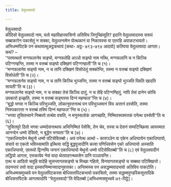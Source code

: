 ```yaml
---
title: वेतुल्‍लवादो

---
```

वेतुल्‍लवादो  
कीदिसो वेतुल्‍लवादो नाम, यतो महाविहारवासिनो अतिविय जिगुच्छिंसूति? इदानि वेतुल्‍लवादस्स सरूपं सब्बाकारेन पकासेतुं न सक्‍का, वेतुल्‍लनामेन पोत्थकानं वा निकायस्स वा एतरहि अपाकटभावतो। अभिधम्मपिटके पन कथावत्थुअट्ठकथायं [कथा॰ अट्ठ॰ ७९३-७९४ आदयो] कतिपया वेतुल्‍लवादा आगता। कथं? –  
‘‘परमत्थतो मग्गफलानेव सङ्घो, मग्गफलेहि अञ्‍ञो सङ्घो नाम नत्थि, मग्गफलानि च न किञ्‍चि पटिग्गण्हन्ति, तस्मा न वत्तब्बं सङ्घो दक्खिणं पटिग्गण्हाती’’ति च (१)।  
‘‘मग्गफलानेव सङ्घो नाम, न च तानि दक्खिणं विसोधेतुं सक्‍कोन्ति, तस्मा न वत्तब्बं सङ्घो दक्खिणं विसोधेती’’ति च (२)।  
‘‘मग्गफलानेव सङ्घो नाम, न च तानि किञ्‍चि भुञ्‍जन्ति, तस्मा न वत्तब्बं सङ्घो भुञ्‍जति पिवति खादति सायती’’ति च (३)।  
मग्गफलानेव सङ्घो नाम, न च सक्‍का तेसं किञ्‍चि दातुं, न च तेहि पटिग्गण्हितुं, नापि तेसं दानेन कोचि उपकारो इज्झति, तस्मा न वत्तब्बं सङ्घस्स दिन्‍नं महप्फल’’न्ति च (४)।  
‘‘बुद्धो भगवा न किञ्‍चि परिभुञ्‍जति, लोकानुवत्तनत्थं पन परिभुञ्‍जमानं विय अत्तानं दस्सेति, तस्मा निरुपकारत्ता न वत्तब्बं तस्मिं दिन्‍नं महप्फल’’न्ति च (५)।  
‘‘भगवा तुसितभवने निब्बत्तो तत्थेव वसति, न मनुस्सलोकं आगच्छति, निम्मितरूपमत्तकं पनेत्थ दस्सेती’’ति च (६)।  
‘‘तुसितपुरे ठितो भगवा धम्मदेसनत्थाय अभिनिम्मितं पेसेसि, तेन चेव, तस्स च देसनं सम्पटिच्छित्वा आयस्मता आनन्देन धम्मो देसितो, न बुद्धेन भगवता’’ति च (७)।  
‘‘एकाधिप्पायेन मेथुनो धम्मो पटिसेवितब्बो। अयं पनेत्थ अत्थो – कारुञ्‍ञेन वा एकेन अधिप्पायेन एकाधिप्पायो, संसारे वा एकतो भविस्सामाति इत्थिया सद्धिं बुद्धपूजादीनि कत्वा पणिधिवसेन एको अधिप्पायो अस्साति एकाधिप्पायो, एवरूपो द्विन्‍नम्पि जनानं एकाधिप्पायो मेथुनो धम्मो पटिसेवितब्बो’’ति च (८) एवं वेतुल्‍लवादीनं लद्धियो आगता, एत्तकायेव नेसं वादा थेरवादगन्थवसेन दानि पञ्‍ञायन्ति।  
एत्थ च आदितो चतूहि वादेहि सुत्तन्तागतसङ्घो च मिच्छा गहितो, विनयागतसङ्घो च सब्बथा पटिक्खित्तो। तदनन्तरं तयो वादा इस्सरनिम्मानवादानुवत्तका। अन्तिमस्स पन असद्धम्मवादभावो अतिविय पाकटोति।  
अभिधम्मसमुच्‍चये पन वेतुल्‍लपिटकस्स बोधिसत्तपिटकभावो पकासितो, तस्मा सद्धम्मपुण्डरिकसुत्तादिके बोधिसत्तपिटके आगतवादोपि ‘‘वेतुल्‍लवादो’’ति वेदितब्बो [अभिधम्मसमुच्‍चये ७९-पिट्ठे]।  
